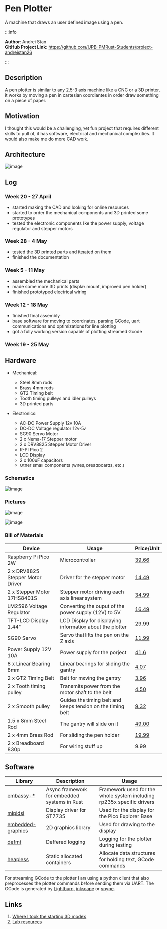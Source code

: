 # Pen Plotter
A machine that draws an user defined image using a pen.

:::info 

**Author**: Andrei Stan \
**GitHub Project Link**: https://github.com/UPB-PMRust-Students/proiect-andreistan26

:::

## Description

A pen plotter is similar to any 2.5-3 axis machine like a CNC or a 3D printer, it works by moving
a pen in cartesian coordiantes in order draw something on a piece of paper.

## Motivation

I thought this would be a challenging, yet fun project that requires different skills to pull of,
it has software, electrical and mechanical complexities. It would also make me do more CAD work.

## Architecture 

![image](./pen_plotter.svg)

## Log

### Week 20 - 27 April

* started making the CAD and looking for online resources
* started to order the mechanical components and 3D printed some prototypes
* tested the electronic components like the power supply, voltage regulator and stepper motors

### Week 28 - 4 May

* tested the 3D printed parts and iterated on them
* finished the documentation

### Week 5 - 11 May

* assembled the mechanical parts
* made some more 3D prints (display mount, improved pen holder)
* finished prototyped electrical wiring

### Week 12 - 18 May

* finished final assembly
* base software for moving to coordinates, parsing GCode, uart communications and optimizations for line plotting
* got a fully working version capable of plotting streamed Gcode

### Week 19 - 25 May

## Hardware

* Mechanical:
    * Steel 8mm rods
    * Brass 4mm rods
    * GT2 Timing belt
    * Tooth timing pulleys and idler pulleys
    * 3D printed parts

* Electronics:
    * AC-DC Power Supply 12v 10A
    * DC-DC Voltage regulator 12v-5v
    * SG90 Servo Motor
    * 2 x Nema-17 Stepper motor
    * 2 x DRV8825 Stepper Motor Driver
    * R-PI Pico 2
    * LCD Display
    * 2 x 100uF capacitors
    * Other small components (wires, breadboards, etc.)

### Schematics

![image](./pen_plotter_sch.svg)

### Pictures

![image](./pen_plotter_top.webp)

![image](./pen_plotter_printing.webp)

### Bill of Materials

| Device | Usage | Price/Unit |
|--------|--------|-------|
| Raspberry Pi Pico 2W | Microcontroller | [39.66](link:https://www.optimusdigital.ro/en/raspberry-pi-boards/13327-raspberry-pi-pico-2-w.html?search_query=pico+2&results=52) |
| 2 x DRV8825 Stepper Motor Driver | Driver for the stepper motor | [14.49](link:https://www.optimusdigital.ro/en/stepper-motor-drivers/154-drv8825-stepper-motor-driver-module.html?search_query=drv88&results=29) |
| 2 x Stepper Motor 17HS8401S | Stepper motor driving each axis linear system | [34.99](https://www.optimusdigital.ro/en/stepper-motors/5097-17hs8401s-stepper-motor-17-a-059-nm.html?search_query=17HS8401S&results=2) |
| LM2596 Voltage Regulator | Converting the ouput of the power supply (12V) to 5V | [16.49](https://www.optimusdigital.ro/en/adjustable-step-down-power-supplies/805-lm2596-dc-dc-module-with-voltage-display.html?search_query=LM2596&results=12) |
| TFT-LCD Display 1.44" | LCD Display for displaying information about the plotter | [29.99](https://www.optimusdigital.ro/en/lcds/3552-modul-lcd-de-144-cu-spi-i-controller-st7735-128x128-px.html?search_query=128x128&results=12) |
| SG90 Servo | Servo that lifts the pen on the Z axis | [11.99](https://www.optimusdigital.ro/en/servomotors/2261-micro-servo-motor-sg90-180.html?search_query=sg90&results=11)
| Power Supply 12V 10A | Power supply for the porject | [41.6](https://www.emag.ro/sursa-de-alimentare-in-comutatie-12v-10a-pentru-led-uri-sau-camere-supraveghere-ee-srs-1210/pd/DL9722BBM/?ref=history-shopping_420518923_7230_1) |
| 8 x Linear Bearing 8mm | Linear bearings for sliding the gantry | [4.07](https://ardushop.ro/ro/sisteme-liniare/814-rulment-liniar-lm8uu-6427854010551.html) |
| 2 x GT2 Timing Belt | Belt for moving the gantry | [3.96](https://ardushop.ro/ro/componente/1695-curea-gt2-1-metru-6427854025548.html) |
| 2 x Tooth timing pulley | Transmits power from the motor shaft to the belt | [4.50](https://ardushop.ro/ro/componente/1744-fulie-gt2-pentru-ax-de-5mm-20-dinti-6427854026217.html) |
| 2 x Smooth pulley | Guides the timing belt and keeps tension on the timing belt | [9.32](https://ardushop.ro/ro/printare-3d/523-fulie-fara-dinti-pentru-curea-gt2-latime-6mm-ax-5mm-6427854006103.html) |
| 1.5 x 8mm Steel Rod | The gantry will slide on it | [49.00](https://ardushop.ro/ro/sisteme-liniare/2445-axa-de-precizie-rectificata-si-calita-cu-diametru-8mm-6427854034748.html) |
| 2 x 4mm Brass Rod | For sliding the pen holder | [19.99](https://www.hornbach.ro/p/bara-alama-rotunda-alberts-o4mm-lungime-1m/799417/?srsltid=AfmBOorlNSMET06xd1ZTqd-YkQTfC0qhwD924zoVavLV-j7HDaeqMJaW) |
| 2 x Breadboard 830p | For wiring stuff up | 9.99 |
## Software

| Library | Description | Usage |
|---------|-------------|-------|
| [embassy-*](https://github.com/embassy-rs/embassy) | Async framework for embedded systems in Rust | Framework used for the whole system including rp235x specific drivers |
| [mipidsi](https://github.com/almindor/mipidsi) | Display driver for ST7735 | Used for the display for the Pico Explorer Base |
| [embedded-graphics](https://github.com/embedded-graphics/embedded-graphics) | 2D graphics library | Used for drawing to the display |
| [defmt](https://github.com/knurling-rs/defmt) | Deffered logging | Logging for the plotter during testing |
| [heapless](https://github.com/rust-embedded/heapless) | Static allocated containers | Allocate data structures for holding text, GCode commands |

For streaming GCode to the plotter I am using a python client that also preprocesses the plotter commands before sending them via UART.
The GCode is generated by [Lightburn](https://lightburnsoftware.com/), [inkscape](https://inkscape.org/) or [vpype](https://github.com/abey79/vpype).

## Links

1. [Where I took the starting 3D models](https://andrewsleigh.github.io/plotter/)
2. [Lab resources](https://pmrust.pages.upb.ro/docs/acs_cc/category/lab)
